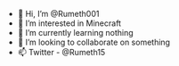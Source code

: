- 👋 Hi, I’m @Rumeth001
- 👀 I’m interested in Minecraft
- 🌱 I’m currently learning nothing
- 💞️ I’m looking to collaborate on something
- 📫 Twitter - @Rumeth15

<!---
Rumeth001/Rumeth001 is a ✨ special ✨ repository because its `README.md` (this file) appears on your GitHub profile.
You can click the Preview link to take a look at your changes.
--->
